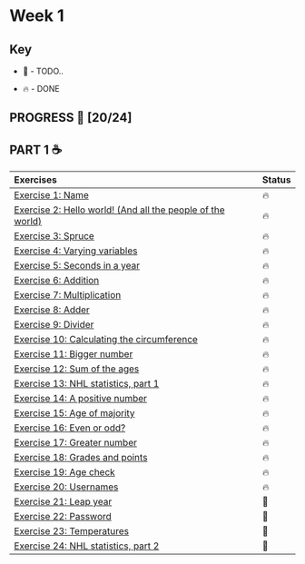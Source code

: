 # Week 1

## Key

* 🚧 - TODO..

* 🔥 - DONE

## PROGRESS 🚀 [20/24]

## PART 1 :coffee:
|  Exercises  |  Status    |
| :------------- | :------------- |
| [Exercise 1: Name](https://github.com/ragmha/oop-mooc/tree/master/challenges/Week1/Exercise1/Name.java) | 🔥|
| [Exercise 2: Hello world! (And all the people of the  world)](https://github.com/ragmha/oop-mooc/tree/master/challenges/Week1/Exercise2/Greeter.java) | 🔥|
| [Exercise 3: Spruce](https://github.com/ragmha/oop-mooc/tree/master/challenges/Week1/Exercise3/Spruce.java) |  🔥|
| [Exercise 4: Varying variables](https://github.com/ragmha/oop-mooc/tree/master/challenges/Week1/Exercise4/Variables.java) | 🔥|
| [Exercise 5: Seconds in a year](https://github.com/ragmha/oop-mooc/tree/master/challenges/Week1/Exercise5/SecondsOfTheYear.java) | 🔥|
| [Exercise 6: Addition](https://github.com/ragmha/oop-mooc/tree/master/challenges/Week1/Exercise6/Addition.java) | 🔥|
| [Exercise 7: Multiplication](https://github.com/ragmha/oop-mooc/tree/master/challenges/Week1/Exercise7/Multiplication.java) | 🔥|
| [Exercise 8: Adder](https://github.com/ragmha/oop-mooc/tree/master/challenges/Week1/Exercise8/Adder.java) | 🔥|
| [Exercise 9: Divider](https://github.com/ragmha/oop-mooc/tree/master/challenges/Week1/Exercise9/Divider.java) | 🔥|
| [Exercise 10: Calculating the circumference](https://github.com/ragmha/oop-mooc/tree/master/challenges/Week1/Exercise10/Circumference.java) |  🔥|
| [Exercise 11: Bigger number](https://github.com/ragmha/oop-mooc/tree/master/challenges/Week1/Exercise11/BiggerNumber.java) | 🔥|
| [Exercise 12: Sum of the ages](https://github.com/ragmha/oop-mooc/tree/master/challenges/Week1/Exercise12/SumOfTheAges.java) | 🔥|
| [Exercise 13: NHL statistics, part 1](https://github.com/ragmha/oop-mooc/tree/master/challenges/Week1/Exercise13/NHL-stats1.java) | 🔥|
| [Exercise 14: A positive number](https://github.com/ragmha/oop-mooc/tree/master/challenges/Week1/Exercise14/PositiveValue.java) | 🔥|
| [Exercise 15: Age of majority](https://github.com/ragmha/oop-mooc/tree/master/challenges/Week1/Exercise15/AgeOfMajority.java) | 🔥|
| [Exercise 16: Even or odd?](https://github.com/ragmha/oop-mooc/tree/master/challenges/Week1/Exercise16/EvenOrOdd.java) | 🔥|
| [Exercise 17: Greater number](https://github.com/ragmha/oop-mooc/tree/master/challenges/Week1/Exercise17/GreaterNumber.java) | 🔥|
| [Exercise 18: Grades and points](https://github.com/ragmha/oop-mooc/tree/master/challenges/Week1/Exercise18/GradesAndPoints.java) | 🔥|
| [Exercise 19: Age check](https://github.com/ragmha/oop-mooc/tree/master/challenges/Week1/Exercise19/AgeCheck.java) | 🔥|
| [Exercise 20: Usernames](https://github.com/ragmha/oop-mooc/tree/master/challenges/Week1/Exercise20/Usernames.java) | 🔥|
| [Exercise 21: Leap year](https://github.com/ragmha/oop-mooc/tree/master/challenges/Week1/Exercise21/) |  🚧|
| [Exercise 22: Password](https://github.com/ragmha/oop-mooc/tree/master/challenges/Week1/Exercise22/) | 🚧|
| [Exercise 23: Temperatures](https://github.com/ragmha/oop-mooc/tree/master/challenges/Week1/Exercise23/) | 🚧|
| [Exercise 24: NHL statistics, part 2](https://github.com/ragmha/oop-mooc/tree/master/challenges/Week1/Exercise24/) | 🚧|
